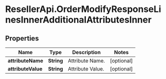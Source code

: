 # ResellerApi.OrderModifyResponseLinesInnerAdditionalAttributesInner

## Properties

Name | Type | Description | Notes
------------ | ------------- | ------------- | -------------
**attributeName** | **String** | Attribute Name. | [optional] 
**attributeValue** | **String** | Attribute Value. | [optional] 


